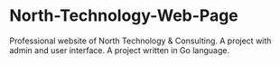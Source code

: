 # North-Technology-Web-Page
Professional website of North Technology &amp; Consulting. A project with admin and user interface. A project written in Go language.
